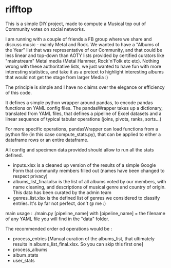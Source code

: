 # rifftop

This is a simple DIY project, made to compute a Musical top out of Community votes on social networks.

I am running with a couple of friends a FB group where we share and discuss music - mainly Metal and Rock. We wanted to have a "Albums of the Year" list that was representative of our Community, and that could be less linear and top-down than AOTY lists provided by certified curators like "mainstream" Metal media (Metal Hammer, Rock'n'Folk etc etc). Nothing wrong with these authoritative lists, we just wanted to have fun with more interesting statistics, and take it as a pretext to highlight interesting albums that would not get the stage from larger Media :)

The principle is simple and I have no claims over the elegance or efficiency of this code.

It defines a simple python wrapper around pandas, to encode pandas functions on YAML config files. The pandasWrapper takes up a dictionary, translated from YAML files, that defines a pipeline of Excel datasets and a linear sequence of typical tabular operations (joins, pivots, ranks, sorts...)

For more specific operations, pandasWrapper can load functions from a python file (in this case compute_stats.py), that can be applied to either a dataframe rows or an entire dataframe.

All config and specimen data provided should allow to run all the stats defined.
  - inputs.xlsx is a cleaned up version of the results of a simple Google Form that community members filled out (names have been changed to respect privacy)
  - albums_list_final.xlsx is the list of all albums voted by our members, with name cleaning, and descriptions of musical genre and country of origin. This data has been curated by the admin team
  - genres_list.xlsx is the defined list of genres we considered to classify entries. It's by far not perfect, don't @ me :)
  
main usage : ./main.py [pipeline_name]
with [pipeline_name] = the filename of any YAML file you will find in the "data" folder.

The recommended order od operations would be :
  - process_entries
  [Manual curation of the albums_list, that ultimately results in albums_list_final.xlsx. So you can skip this first one]
  - process_albums
  - album_stats
  - user_stats
 
